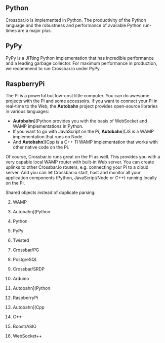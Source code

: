 ## Python

Crossbar.io is implemented in Python. The productivity of the Python language and the robustness and performance of available Python run-times are a major plus.

## PyPy

PyPy is a JITting Python implementation that has incredible performance and a leading garbage collector. For maximum performance in production, we recommend to run Crossbar.io under PyPy.

## RaspberryPi

The Pi is a powerful but low-cost little computer. You can do awesome projects with the Pi and some accessoirs. If you want to connect your Pi in real-time to the Web, the **Autobahn** project provides open-source libraries in various languages:

* **Autobahn**](Python provides you with the basis of WebSocket and WAMP implementations in Python.
* If you want to go with JavaScript on the Pi, **Autobahn**](JS is a WAMP implementation that runs on Node.
* And **Autobahn**](Cpp is a C++ 11 WAMP implementation that works with other native code on the Pi.

Of course, Crossbar.io runs great on the Pi as well. This provides you with a very capable local WAMP router with built-in Web server. You can create uplinks to other Crossbar.io routers, e.g. connecting your Pi to a cloud server. And you can let Crossbar.io start, host and monitor all your application components (Python, JavaScript/Node or C++) running locally on the Pi.


Shared objects instead of duplicate parsing.


2. WAMP


1. Autobahn](Python
2. Python
3. PyPy
4. Twisted


1. Crossbar/PG
2. PostgreSQL

1. Crossbar/SRDP
3. Arduino

1. Autobahn](Python
2. RaspberryPi

1. Autobahn](Cpp
2. C++
3. Boost/ASIO
4. WebSocket++
